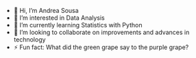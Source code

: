 - 👋 Hi, I’m Andrea Sousa
- 👀 I’m interested in Data Analysis
- 🌱 I’m currently learning Statistics with Python
- 💞️ I’m looking to collaborate on improvements and advances in technology
- ⚡ Fun fact: What did the green grape say to the purple grape?

<!---
andreacsousa/andreacsousa is a ✨ special ✨ repository because its `README.md` (this file) appears on your GitHub profile.
You can click the Preview link to take a look at your changes.
--->
